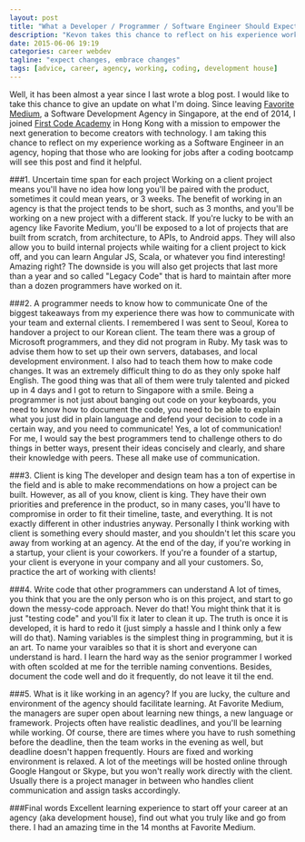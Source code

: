```yaml
---
layout: post
title: "What a Developer / Programmer / Software Engineer Should Expect Working in an Agency"
description: "Kevon takes this chance to reflect on his experience working as a Software Engineer in an agency, hoping that those who are looking for jobs after a coding bootcamp will find it helpful."
date: 2015-06-06 19:19
categories: career webdev
tagline: "expect changes, embrace changes"
tags: [advice, career, agency, working, coding, development house]
---
```


Well, it has been almost a year since I last wrote a blog post. I would like to take this chance to give an update on what I'm doing. Since leaving <a href="http://www.favoritemedium.com/" target="_blank">Favorite Medium</a>, a Software Development Agency in Singapore, at the end of 2014, I joined <a href="http://firstcodeacademy.com/" target="_blank">First Code Academy</a> in Hong Kong with a mission to empower the next generation to become creators with technology. I am taking this chance to reflect on my experience working as a Software Engineer in an agency, hoping that those who are looking for jobs after a coding bootcamp will see this post and find it helpful.

###1. Uncertain time span for each project
Working on a client project means you'll have no idea how long you'll be paired with the product, sometimes it could mean years, or 3 weeks. The benefit of working in an agency is that the project tends to be short, such as 3 months, and you'll be working on a new project with a different stack. If you're lucky to be with an agency like Favorite Medium, you'll be exposed to a lot of projects that are built from scratch, from architecture, to APIs, to Android apps. They will also allow you to build internal projects while waiting for a client project to kick off, and you can learn Angular JS, Scala, or whatever you find interesting! Amazing right? The downside is you will also get projects that last more than a year and so called "Legacy Code" that is hard to maintain after more than a dozen programmers have worked on it.

###2. A programmer needs to know how to communicate
One of the biggest takeaways from my experience there was how to communicate with your team and external clients. I remembered I was sent to Seoul, Korea to handover a project to our Korean client. The team there was a group of Microsoft programmers, and they did not program in Ruby. My task was to advise them how to set up their own servers, databases, and local development environment. I also had to teach them how to make code changes. It was an extremely difficult thing to do as they only spoke half English. The good thing was that all of them were truly talented and picked up in 4 days and I got to return to Singapore with a smile. Being a programmer is not just about banging out code on your keyboards, you need to know how to document the code, you need to be able to explain what you just did in plain language and defend your decision to code in a certain way, and you need to communicate! Yes, a lot of communication! For me, I would say the best programmers tend to challenge others to do things in better ways, present their ideas concisely and clearly, and share their knowledge with peers. These all make use of communication.

###3. Client is king
The developer and design team has a ton of expertise in the field and is able to make recommendations on how a project can be built. However, as all of you know, client is king. They have their own priorities and preference in the product, so in many cases, you'll have to compromise in order to fit their timeline, taste, and everything. It is not exactly different in other industries anyway. Personally I think working with client is something every should master, and you shouldn't let this scare you away from working at an agency. At the end of the day, if you're working in a startup, your client is your coworkers. If you're a founder of a startup, your client is everyone in your company and all your customers. So, practice the art of working with clients!

###4. Write code that other programmers can understand
A lot of times, you think that you are the only person who is on this project, and start to go down the messy-code approach. Never do that! You might think that it is just "testing code" and you'll fix it later to clean it up. The truth is once it is developed, it is hard to redo it (just simply a hassle and I think only a few will do that). Naming variables is the simplest thing in programming, but it is an art. To name your varaibles so that it is short and everyone can understand is hard. I learn the hard way as the senior programmer I worked with often scolded at me for the terrible naming conventions. Besides, document the code well and do it frequently, do not leave it til the end.

###5. What is it like working in an agency?
If you are lucky, the culture and environment of the agency should facilitate learning. At Favorite Medium, the managers are super open about learning new things, a new language or framework. Projects often have realistic deadlines, and you'll be learning while working. Of course, there are times where you have to rush something before the deadline, then the team works in the evening as well, but deadline doesn't happen frequently. Hours are fixed and working environment is relaxed. A lot of the meetings will be hosted online through Google Hangout or Skype, but you won't really work directly with the client. Usually there is a project manager in between who handles client communication and assign tasks accordingly.

###Final words
Excellent learning experience to start off your career at an agency (aka development house), find out what you truly like and go from there. I had an amazing time in the 14 months at Favorite Medium.